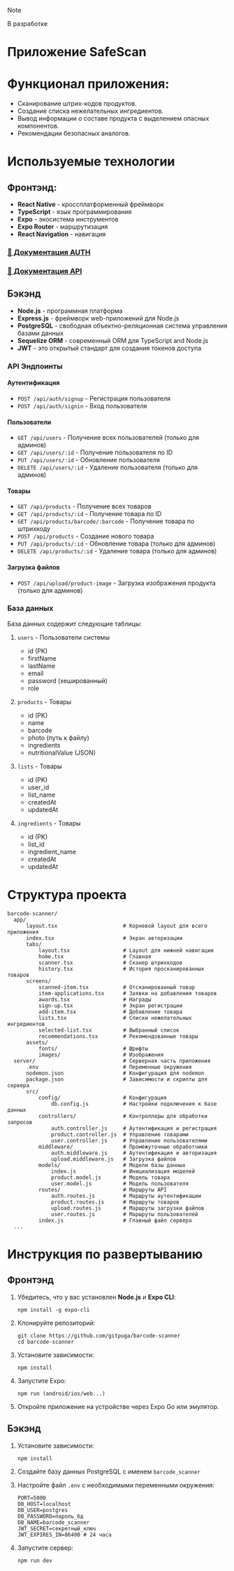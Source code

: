 > [!Note]
> В разработке
# Приложение SafeScan

# Функционал приложения:
- Сканирование штрих-кодов продуктов.
- Создание списка нежелательных ингредиентов.
- Вывод информации о составе продукта с выделением опасных компонентов.
- Рекомендации безопасных аналогов.

# Используемые технологии

## Фронтэнд:

- **React Native**     - кроссплатформенный фреймворк
- **TypeScript**       - язык программирования
- **Expo**             - экосистема инструментов
- **Expo Router**      - маршрутизация
- **React Navigation** - навигация

### [📄 Документация AUTH](AUTH_README.md)
### [📄 Документация API](server/API.md)

## Бэкэнд

- **Node.js**          - программная платформа
- **Express.js**       - фреймворк web-приложений для Node.js
- **PostgreSQL**       - свободная объектно-реляционная система управления базами данных
- **Sequelize ORM**    - современный ORM для TypeScript and Node.js
- **JWT**              - это открытый стандарт для создания токенов доступа

### API Эндпоинты

#### Аутентификация

- `POST /api/auth/signup` - Регистрация пользователя
- `POST /api/auth/signin` - Вход пользователя

#### Пользователи

- `GET /api/users` - Получение всех пользователей (только для админов)
- `GET /api/users/:id` - Получение пользователя по ID
- `PUT /api/users/:id` - Обновление пользователя
- `DELETE /api/users/:id` - Удаление пользователя (только для админов)

#### Товары

- `GET /api/products` - Получение всех товаров
- `GET /api/products/:id` - Получение товара по ID
- `GET /api/products/barcode/:barcode` - Получение товара по штрихкоду
- `POST /api/products` - Создание нового товара
- `PUT /api/products/:id` - Обновление товара (только для админов)
- `DELETE /api/products/:id` - Удаление товара (только для админов)

#### Загрузка файлов

- `POST /api/upload/product-image` - Загрузка изображения продукта (только для админов)

### База данных

База данных содержит следующие таблицы:

1. `users` - Пользователи системы
   - id (PK)
   - firstName
   - lastName
   - email
   - password (хешированный)
   - role

2. `products` - Товары
   - id (PK)
   - name
   - barcode
   - photo (путь к файлу)
   - ingredients
   - nutritionalValue (JSON)

3. `lists` - Товары
   - id (PK)
   - user_id
   - list_name
   - createdAt
   - updatedAt

3. `ingredients` - Товары
   - id (PK)
   - list_id
   - ingredient_name
   - createdAt
   - updatedAt

# Структура проекта
  ```
barcode-scanner/
    app/
        layout.tsx                     # Корневой layout для всего приложения
        index.tsx                      # Экран авторизации
        tabs/
            layout.tsx                 # Layout для нижней навигации
            home.tsx                   # Главная
            scanner.tsx                # Сканер штрихкодов
            history.tsx                # История просканированных товаров
        screens/
            scanned-item.tsx           # Отсканированный товар
            item-applications.tsx      # Заявки на добавления товаров
            awards.tsx                 # Награды
            sign-up.tsx                # Экран регистрации
            add-item.tsx               # Добавление товара
            lists.tsx                  # Списки нежелательных ингредиентов
            selected-list.tsx          # Выбранный список
            recommendations.tsx        # Рекомендованные товары
        assets/
            fonts/                     # Шрифты
            images/                    # Изображения
    server/                            # Серверная часть приложения
        .env                           # Переменные окружения
        nodemon.json                   # Конфигурация для nodemon
        package.json                   # Зависимости и скрипты для сервера
        src/
            config/                    # Конфигурация
                db.config.js           # Настройки подключения к базе данных
            controllers/               # Контроллеры для обработки запросов
                auth.controller.js     # Аутентификация и регистрация
                product.controller.js  # Управление товарами
                user.controller.js     # Управление пользователями
            middleware/                # Промежуточные обработчики
                auth.middleware.js     # Аутентификация и авторизация
                upload.middleware.js   # Загрузка файлов
            models/                    # Модели базы данных
                index.js               # Инициализация моделей
                product.model.js       # Модель товара
                user.model.js          # Модель пользователя
            routes/                    # Маршруты API
                auth.routes.js         # Маршруты аутентификации
                product.routes.js      # Маршруты товаров
                upload.routes.js       # Маршруты загрузки файлов
                user.routes.js         # Маршруты пользователей
            index.js                   # Главный файл сервера
    ...
  ```
# Инструкция по развертыванию

## Фронтэнд

1. Убедитесь, что у вас установлен **Node.js** и **Expo CLI**:
   
    ```
    npm install -g expo-cli
2. Клонируйте репозиторий:
   
    ```
    git clone https://github.com/gitpuga/barcode-scanner
    cd barcode-scanner
3. Установите зависимости:
   
    ```
    npm install
4. Запустите Expo:
   
    ```
    npm run (android/ios/web...)
5. Откройте приложение на устройстве через Expo Go или эмулятор.

## Бэкэнд

1. Установите зависимости:
   
    ```
    npm install
2. Создайте базу данных PostgreSQL с именем `barcode_scanner`
3. Настройте файл `.env` с необходимыми переменными окружения:

    ```
    PORT=5000
    DB_HOST=localhost
    DB_USER=postgres
    DB_PASSWORD=пароль_бд
    DB_NAME=barcode_scanner
    JWT_SECRET=секретный_ключ
    JWT_EXPIRES_IN=86400 # 24 часа
4. Запустите сервер:
   
    ```
    npm run dev
